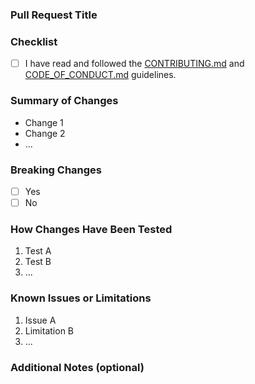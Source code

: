 ### Pull Request Title

<!--- Provide a general summary of your changes in the Title above -->

### Checklist

- [ ] I have read and followed the [CONTRIBUTING.md](CONTRIBUTING.md) and [CODE_OF_CONDUCT.md](CODE_OF_CONDUCT.md) guidelines.

### Summary of Changes

<!--- Briefly describe your changes -->

- Change 1
- Change 2
- ...

### Breaking Changes

<!--- Are there any breaking changes in this PR? If so, describe them. -->

- [ ] Yes
- [ ] No

### How Changes Have Been Tested

<!--- Please describe in detail how you tested your changes. Include details of your testing environment, and the tests you ran to see how your change affects other areas of the code, etc. -->

1. Test A
2. Test B
3. ...

### Known Issues or Limitations

<!--- List any unknowns, limitations or issues with your changes. -->

1. Issue A
2. Limitation B
3. ...

### Additional Notes (optional)

<!--- Provide any additional context, screenshots, or other relevant information. -->
